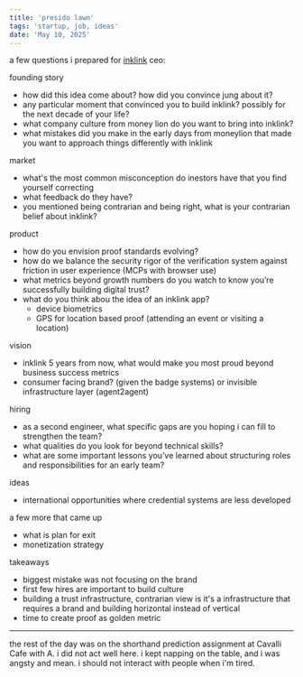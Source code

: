 ```yaml
---
title: 'presido lawn'
tags: 'startup, job, ideas'
date: 'May 10, 2025'
---
```


a few questions i prepared for [inklink](https://www.inklink.com) ceo:

founding story

- how did this idea come about? how did you convince jung about it?
- any particular moment that convinced you to build inklink? possibly for the next decade of your life?
- what company culture from money lion do you want to bring into inklink?
- what mistakes did you make in the early days from moneylion that made you want to approach things differently with inklink

market

- what's the most common misconception do inestors have that you find yourself correcting
- what feedback do they have?
- you mentioned being contrarian and being right, what is your contrarian belief about inklink?

product

- how do you envision proof standards evolving?
- how do we balance the security rigor of the verification system against friction in user experience (MCPs with browser use)
- what metrics beyond growth numbers do you watch to know you’re successfully building digital trust?
- what do you think abou the idea of an inklink app?
  - device biometrics
  - GPS for location based proof (attending an event or visiting a location)

vision

- inklink 5 years from now, what would make you most proud beyond business success metrics
- consumer facing brand? (given the badge systems) or invisible infrastructure layer (agent2agent)

hiring

- as a second engineer, what specific gaps are you hoping i can fill to strengthen the team?
- what qualities do you look for beyond technical skills?
- what are some important lessons you’ve learned about structuring roles and responsibilities for an early team?

ideas

- international opportunities where credential systems are less developed

a few more that came up

- what is plan for exit
- monetization strategy

takeaways

- biggest mistake was not focusing on the brand
- first few hires are important to build culture
- building a trust infrastructure, contrarian view is it's a infrastructure that requires a brand and building horizontal instead of vertical
- time to create proof as golden metric

---

the rest of the day was on the shorthand prediction assignment at Cavalli Cafe with A. i did not act well here. i kept napping on the table, and i was angsty and mean. i should not interact with people when i'm tired.
